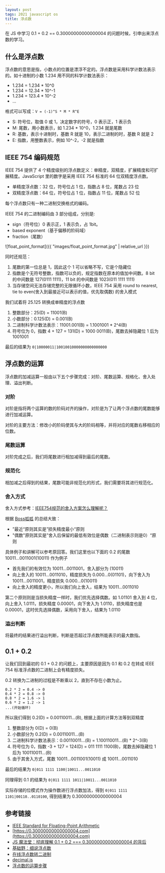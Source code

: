 ```yaml
---
layout: post
tags: 2021 javascript os
title: 浮点数
---
```


在 JS 中学习 0.1 + 0.2 == 0.30000000000000004 的问题时候，引申出来浮点数的学习。

## 什么是浮点数

浮点数的意思是指，小数点的位置是漂浮不定的。浮点数是采用科学计数法表示的。如十进制的小数 1.234 用不同的科学计数法表示：

- 1.234 = 1.234 \* 10^0
- 1.234 = 12.34 \* 10^-1
- 1.234 = 123.4 \* 10^-2
- ...

格式可以写成：`V = (-1)^S * M * R^E`

- S: 符号位，取值 0 或 1，决定数字的符号，0 表示正，1 表示负
- M: 尾数，用小数表示，如 1.234 \* 10^0，1.234 就是尾数
- R: 基数，表示十进制时，基数 R 就是 10，表示二进制的时，基数 R 就是 2
- E: 指数，用整数表示，例如 10^-2，-2 就是指数

## IEEE 754 编码规范

IEEE 754 提供了 4 个精度级别的浮点数定义：单精度，双精度，扩展精度和可扩展精度。JavaScript 里的数字是采用 IEEE 754 标准的 64 位双精度浮点数。

- 单精度浮点数：32 位，符号位占 1 位，指数占 8 位，尾数占 23 位
- 双精度浮点数：64 位，符号位占 1 位，指数占 11 位，尾数占 52 位

每个浮点数只有一种二进制交换格式的编码。

IEEE 754 的二进制编码由 3 部分组成，分别是:

- sign（符号位）0 表示正，1 表示负，占 1bit。
- based exponent（基于偏移的阶码域）
- fraction（尾数）

![float_point_format]({{ "images/float_point_format.jpg" | relative_url }})

同时还规范：

1. 尾数的第一位总是 1，因此这个 1 可以省略不写，它是个隐藏位
2. 指数是个无符号整数，指数可以负的，规定指数在原本的值加中间数。8 bit 的中间数是 127(0111 1111)，11 bit 的中间数是 1023(011 1111 1111)
3. 当存储空间无法存储完整的无限循环小数，IEEE 754 采用 round to nearest, tie to even(舍入到最接近可以表示的值，优先取偶数) 的舍入模式

我们试着将 25.125 转换成单精度的浮点数

1. 整数部分：25(D) = 11001(B)
2. 小数部分：0.125(D) = 0.001(B)
3. 二进制科学计数法表示：11001.001(B) = 1.1001001 \* 2^4(B)
4. 符号位为 0，指数 4 + 127 = 131(D) = 1000 0011(B)，尾数去掉隐藏位 1 后为 1001001

最后的结果为 `0|10000011|10010010000000000000000`

## 浮点数的运算

浮点数的加减运算一般由以下五个步骤完成：对阶、尾数运算、规格化、舍入处理、溢出判断。

### 对阶

对阶是指将两个运算的数的阶码对齐的操作，对阶是为了让两个浮点数的尾数能够进行加减运算。

对阶的主要方法：修改小的阶码使其与大的阶码相等，并将对应的尾数右移相应的位数。

### 尾数运算

对阶完成之后，我们将尾数进行相加减得到最后的尾数。

### 规范化

相加减之后得到的结果，尾数可能非规范化的形式，我们需要将其进行规范化。

### 舍入方式

舍入方式参考：[IEEE754规范的舍入方案怎么理解呢？](https://www.zhihu.com/question/68131179/answer/261539674)

根据 [Boss呱呱](https://www.zhihu.com/people/huang-ke-fen) 的总结大致：

- ”最近“原则其实是”损失精度最小“原则
- "偶数"原则其实是”舍入后保留的最低有效位是偶数（二进制表示则是0）“原则

具体例子和讲解可以参考原回答。我们这里也以下面的 0.2 的尾数 10011...0011001(10011) 作为例子

- 首先我们的有效位为 10011...0011001，舍入部分为 (10011)
- 向上舍入的 10011...0011010，精度损失为 0.000...0(01101)，向下舍入为 10011...0011001，精度损失 0.000...0(10011)
- 向上舍入的精度更小，所以我们向上舍入，结果为 10011...0011010

第二个原则则是当损失精度一样时，我们优先选择偶数。如 1.01101 舍入到 4 位，向上舍入 1.0111，损失精度 0.00001，向下舍入为 1.0110，损失精度也是 0.00001，这时优先选择偶数，采用向下舍入，结果为 1.0110

### 溢出判断

将最终的结果进行溢出判断，判断是否超过浮点数所能表示的最大数指。

## 0.1 + 0.2

让我们回到最初的 0.1 + 0.2 的问题上，主要原因是因为 0.1 和 0.2 在转成 IEEE 754 标准浮点数的二进制上会有精度损失。

0.2 转换为二进制的过程是不断乘以 2，直到不存在小数为止。

```plain
0.2 * 2 = 0.4 -> 0
0.4 * 2 = 0.8 -> 0
0.8 * 2 = 1.6 -> 1
0.6 * 2 = 1.2 -> 1
...(开始循环)
```

所以我们得到 0.2(D) = 0.00110011...(B), 根据上面的计算方法等到双精度

1. 整数部分为 0(D) = 0(B)
2. 小数部分为 0.2(D) = 0.00110011...(B)
3. 二进制科学计数法表示：0.00110011...(B) = 1.100110011...(B) \* 2^-3(B)
4. 符号位为 0，指数 -3 + 127 = 124(D) = 011 1111 1100(B)，尾数去掉隐藏位 1 后为 100110011...(B)
5. 由于其舍入方式，尾数 10011...0011001(10011) 成 10011...0011010

最后的结果为 `0|011 1111 1100|10011...0011010`

同理得到 0.1 的结果为 `0|011 1111 1011|10011...0011010`

实际存储的位模式作为操作数进行浮点数加法，得到 `0|011 1111 1101|00110..0110100`, 得到结果为 0.30000000000000004

## 参考链接

- [IEEE Standard for Floating-Point Arithmetic](https://irem.univ-reunion.fr/IMG/pdf/ieee-754-2008.pdf)
- [https://0.30000000000000004.com](https://0.30000000000000004.com)
- [JS 魔法堂：彻底理解 0.1 + 0.2 === 0.30000000000000004 的背后](https://www.cnblogs.com/fsjohnhuang/p/5115672.html)
- [基础野：细说浮点数](https://www.cnblogs.com/fsjohnhuang/p/5109766.html)
- [在线浮点数转二进制](https://tooltt.com/floatconverter/)
- [decimal.js](https://mikemcl.github.io/decimal.js/)
- [浮点数的运算步骤](https://www.cnblogs.com/yilang/p/11277201.html)
